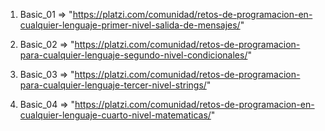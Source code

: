 1) Basic_01  => "https://platzi.com/comunidad/retos-de-programacion-en-cualquier-lenguaje-primer-nivel-salida-de-mensajes/"

2) Basic_02  => "https://platzi.com/comunidad/retos-de-programacion-para-cualquier-lenguaje-segundo-nivel-condicionales/"

3) Basic_03  => "https://platzi.com/comunidad/retos-de-programacion-para-cualquier-lenguaje-tercer-nivel-strings/"

4) Basic_04  => "https://platzi.com/comunidad/retos-de-programacion-en-cualquier-lenguaje-cuarto-nivel-matematicas/"
